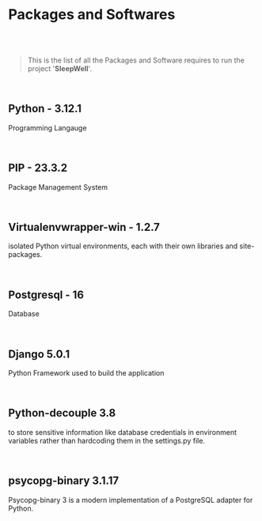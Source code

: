# Packages and Softwares

<br>
<br>

> This is the list of all the Packages and Software requires to run the project '**SleepWell**'.

<br>


## Python - 3.12.1

Programming Langauge

<br>

## PIP - 23.3.2
Package Management System

<br>

## Virtualenvwrapper-win - 1.2.7
isolated Python virtual environments, each with their own libraries and site-packages.

<br>

## Postgresql - 16
Database

<br>

## Django 5.0.1
Python Framework used to build the application

<br>

## Python-decouple 3.8
to store sensitive information like database credentials in environment variables rather than hardcoding them in the settings.py file.

<br>

## psycopg-binary 3.1.17
 Psycopg-binary 3 is a modern implementation of a PostgreSQL adapter for Python.